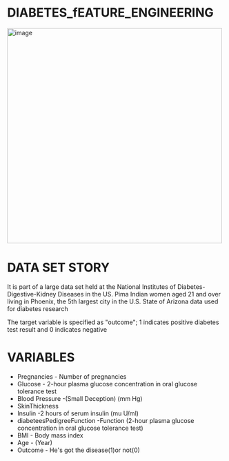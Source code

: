 # DIABETES_fEATURE_ENGINEERING

<img width="498" alt="image" src="https://user-images.githubusercontent.com/101832704/168174141-56b80792-ecf5-45cc-a263-dc639b11a0f7.png">

# DATA SET STORY
It is part of a large data set held at the National Institutes of Diabetes-Digestive-Kidney Diseases in the US.
Pima Indian women aged 21 and over living in Phoenix, the 5th largest city in the U.S. State of Arizona
data used for diabetes research

The target variable is specified as "outcome"; 1 indicates positive diabetes test result and 0 indicates negative

# VARIABLES
* Pregnancies - Number of pregnancies
* Glucose - 2-hour plasma glucose concentration in oral glucose tolerance test
* Blood Pressure -(Small Deception) (mm Hg)
* SkinThickness 
* Insulin -2 hours of serum insulin (mu U/ml)
* diabeteesPedigreeFunction -Function (2-hour plasma glucose concentration in oral glucose tolerance test)
* BMI - Body mass index
* Age - (Year)
* Outcome - He's got the disease(1)or not(0)
